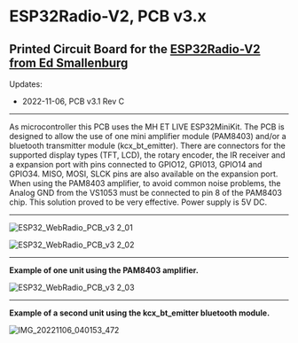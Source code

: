 # ESP32Radio-V2, PCB v3.x
## Printed Circuit Board for the [ESP32Radio-V2 from Ed Smallenburg](https://github.com/Edzelf/ESP32Radio-V2)

Updates:
- 2022-11-06, PCB v3.1 Rev C

 ** **
 
As microcontroller this PCB uses the MH ET LIVE ESP32MiniKit. 
The PCB is designed to allow the use of one mini amplifier module (PAM8403) and/or a bluetooth transmitter module (kcx_bt_emitter).
There are connectors for the supported display types (TFT, LCD), the rotary encoder, the IR receiver and a expansion port with pins connected to GPIO12, GPI013, GPIO14 and GPIO34. MISO, MOSI, SLCK pins are also available on the expansion port.
When using the PAM8403 amplifier, to avoid common noise problems, the Analog GND from the VS1053 must be connected to pin 8 of the PAM8403 chip. This solution proved to be very effective.
Power supply is 5V DC.

 ** **

![ESP32_WebRadio_PCB_v3 2_01](https://user-images.githubusercontent.com/14356332/200154388-d73d5ee6-fb64-46e0-a4de-ef9e7894c342.jpg)

![ESP32_WebRadio_PCB_v3 2_02](https://user-images.githubusercontent.com/14356332/200154434-14eb3337-b357-42a4-9562-9909f6c829ba.jpg)
 
 ** **
 
**Example of one unit using the PAM8403 amplifier.**

![ESP32_WebRadio_PCB_v3 2_03](https://user-images.githubusercontent.com/14356332/200154441-9933c375-fe29-425d-9619-b77ff17f3648.jpg)
 
 ** **
 
**Example of a second unit using the kcx_bt_emitter bluetooth module.**

![IMG_20221106_040153_472](https://user-images.githubusercontent.com/14356332/200154453-ab6679a0-d180-4eff-9ae0-a9640cdbe652.jpg)
